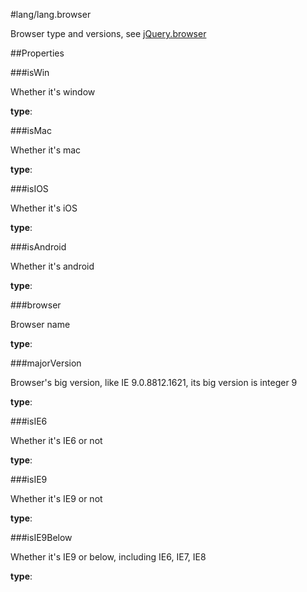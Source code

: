 #lang/lang.browser

Browser type and versions, see <a target="_blank" href="http://api.jquery.com/jQuery.browser/">jQuery.browser</a>

##Properties

###isWin

Whether it's window

**type**: 

###isMac

Whether it's mac

**type**: 

###isIOS

Whether it's iOS

**type**: 

###isAndroid

Whether it's android

**type**: 

###browser

Browser name

**type**: 

###majorVersion

Browser's big version, like IE 9.0.8812.1621, its big version is integer 9

**type**: 

###isIE6

Whether it's IE6 or not

**type**: 

###isIE9

Whether it's IE9 or not

**type**: 

###isIE9Below

Whether it's IE9 or below, including IE6, IE7, IE8

**type**: 

